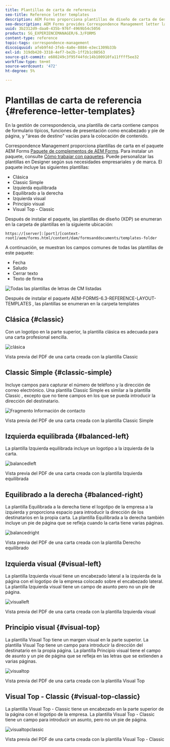 ```yaml
---
title: Plantillas de carta de referencia
seo-title: Reference letter templates
description: AEM Forms proporciona plantillas de diseño de carta de Gestión de correspondencia que puede utilizar para crear cartas rápidamente.
seo-description: AEM Forms provides Correspondence Management letter layout templates that you can use to create letters quickly.
uuid: 3b2312d9-daa0-435b-976f-4969b54c5056
products: SG_EXPERIENCEMANAGER/6.3/FORMS
content-type: reference
topic-tags: correspondence-management
discoiquuid: afeb9f4d-3feb-4a0e-8884-e3ec1309b33b
exl-id: 319db420-3318-4ef7-be2b-1ff2b1c08563
source-git-commit: e608249c3f95f44fdc14b100910fa11ffff5ee32
workflow-type: tm+mt
source-wordcount: '472'
ht-degree: 5%

---
```


# Plantillas de carta de referencia {#reference-letter-templates}

En la gestión de correspondencia, una plantilla de carta contiene campos de formulario típicos, funciones de presentación como encabezado y pie de página, y &quot;áreas de destino&quot; vacías para la colocación de contenido.

Correspondence Management proporciona plantillas de carta en el paquete AEM Forms [Paquete de complementos de AEM Forms](https://experienceleague.adobe.com/docs/experience-manager-release-information/aem-release-updates/forms-updates/aem-forms-releases.html?lang=es). Para instalar un paquete, consulte [Cómo trabajar con paquetes](/help/sites-administering/package-manager.md). Puede personalizar las plantillas en Designer según sus necesidades empresariales y de marca. El paquete incluye las siguientes plantillas:

* Clásica
* Classic Simple
* Izquierda equilibrada
* Equilibrado a la derecha
* Izquierda visual
* Principio visual
* Visual Top - Classic

Después de instalar el paquete, las plantillas de diseño (XDP) se enumeran en la carpeta de plantillas en la siguiente ubicación:

`https://[server]:[port]/[context-root]/aem/forms.html/content/dam/formsanddocuments/templates-folder`

A continuación, se muestran los campos comunes de todas las plantillas de este paquete:

* Fecha
* Saludo
* Cerrar texto
* Texto de firma

![Todas las plantillas de letras de CM listadas](assets/templatescorrespondence.png)

Después de instalar el paquete AEM-FORMS-6.3-REFERENCE-LAYOUT-TEMPLATES , las plantillas se enumeran en la carpeta templates

## Clásica {#classic}

Con un logotipo en la parte superior, la plantilla clásica es adecuada para una carta profesional sencilla.

![clásica](assets/classic.png)

Vista previa del PDF de una carta creada con la plantilla Classic

## Classic Simple {#classic-simple}

Incluye campos para capturar el número de teléfono y la dirección de correo electrónico. Una plantilla Classic Simple es similar a la plantilla Classic , excepto que no tiene campos en los que se pueda introducir la dirección del destinatario.

![Fragmento Información de contacto](assets/classicsimple.png)

Vista previa del PDF de una carta creada con la plantilla Classic Simple

## Izquierda equilibrada {#balanced-left}

La plantilla Izquierda equilibrada incluye un logotipo a la izquierda de la carta.

![balancedleft](assets/balancedleft.png)

Vista previa del PDF de una carta creada con la plantilla Izquierda equilibrada

## Equilibrado a la derecha {#balanced-right}

La plantilla Equilibrada a la derecha tiene el logotipo de la empresa a la izquierda y proporciona espacio para introducir la dirección de los destinatarios en la propia carta. La plantilla Equilibrada a la derecha también incluye un pie de página que se refleja cuando la carta tiene varias páginas.

![balancedright](assets/balancedright.png)

Vista previa del PDF de una carta creada con la plantilla Derecho equilibrado

## Izquierda visual {#visual-left}

La plantilla Izquierda visual tiene un encabezado lateral a la izquierda de la página con el logotipo de la empresa colocado sobre el encabezado lateral. La plantilla Izquierda visual tiene un campo de asunto pero no un pie de página.

![visualleft](assets/visualleft.png)

Vista previa del PDF de una carta creada con la plantilla Izquierda visual

## Principio visual {#visual-top}

La plantilla Visual Top tiene un margen visual en la parte superior. La plantilla Visual Top tiene un campo para introducir la dirección del destinatario en la propia página. La plantilla Principio visual tiene el campo de asunto y un pie de página que se refleja en las letras que se extienden a varias páginas.

![visualtop](assets/visualtop.png)

Vista previa del PDF de una carta creada con la plantilla Visual Top

## Visual Top - Classic {#visual-top-classic}

La plantilla Visual Top - Classic tiene un encabezado en la parte superior de la página con el logotipo de la empresa. La plantilla Visual Top - Classic tiene un campo para introducir un asunto, pero no un pie de página.

![visualtopclassic](assets/visualtopclassic.png)

Vista previa del PDF de una carta creada con la plantilla Visual Top - Classic
